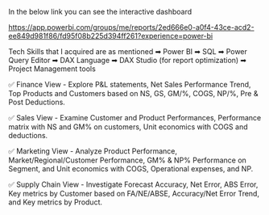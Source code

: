 In the below link you can see the interactive dashboard 



https://app.powerbi.com/groups/me/reports/2ed666e0-a0f4-43ce-acd2-ee849d981f86/fd95f08b225d394ff261?experience=power-bi



Tech Skills that I acquired are as mentioned
➡ Power BI
➡ SQL
➡ Power Query Editor
➡ DAX Language
➡ DAX Studio (for report optimization)
➡ Project Management tools

✅ Finance View - Explore P&L statements, Net Sales Performance Trend, Top Products and Customers based on NS, GS, GM/%, COGS, NP/%, Pre & Post Deductions.

✅ Sales View - Examine Customer and Product Performances, Performance matrix with NS and GM% on customers, Unit economics with COGS and deductions.

✅ Marketing View - Analyze Product Performance, Market/Regional/Customer Performance, GM% & NP% Performance on Segment, and Unit economics with COGS, Operational expenses, and NP.

✅ Supply Chain View - Investigate Forecast Accuracy, Net Error, ABS Error, Key metrics by Customer based on FA/NE/ABSE, Accuracy/Net Error Trend, and Key metrics by Product.
